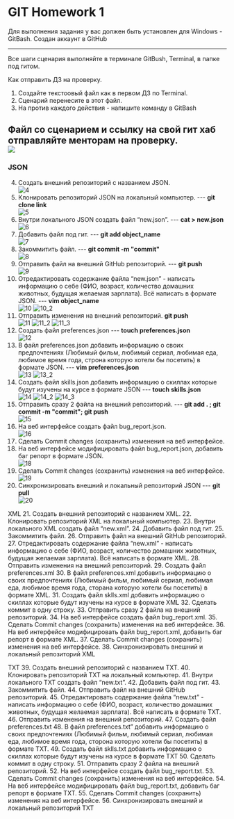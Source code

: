 # GIT Homework 1

Для выполнения задания у вас должен быть установлен для Windows - GitBash.
Создан аккаунт в GitHub

---

Все шаги сценария выполняйте в терминале GitBush, Terminal, в папке под гитом.


Как отправить ДЗ на проверку.
 1. Создайте текстоовый файл как в первом ДЗ по Terminal.
 2. Сценарий перенесите в этот файл.
 3. На против каждого действия - напишите команду в GitBash

Файл со сценарием и ссылку на свой гит хаб отправляйте менторам на проверку.
<br> ![](/imgHW1github/.png)<br>
---

### JSON
 4. Создать внешний репозиторий c названием JSON. <br> ![4](/imgHW1github/4.png)<br>
 5. Клонировать репозиторий JSON на локальный компьютер. --- **git clone link** <br> ![5](/imgHW1github/5.png)<br>
 6. Внутри локального JSON создать файл “new.json”. --- **cat > new.json** <br> ![6](/imgHW1github/6.png)<br>
 7. Добавить файл под гит. --- **git add object_name** <br> ![7](/imgHW1github/7.png)<br>
 8. Закоммитить файл. --- **git commit -m "commit"** <br> ![8](/imgHW1github/8.png)<br>
 9. Отправить файл на внешний GitHub репозиторий. --- **git push** <br> ![9](/imgHW1github/9.png)<br>
 10. Отредактировать содержание файла “new.json” - написать информацию о себе (ФИО, возраст, количество домашних животных, будущая желаемая зарплата). Всё написать в формате JSON. --- **vim object_name** <br> ![10](/imgHW1github/10.png) ![10_2](/imgHW1github/10_2.png)<br>
 11. Отправить изменения на внешний репозиторий. **git push** <br> ![11](/imgHW1github/11.png) ![11_2](/imgHW1github/11_2.png) ![11_3](/imgHW1github/11_3.png)
 12. Создать файл preferences.json --- **touch preferences.json**<br> ![12](/imgHW1github/12.png)<br>
 13. В файл preferences.json добавить информацию о своих предпочтениях (Любимый фильм, любимый сериал, любимая еда, любимое время года, строна которую хотели бы посетить) в формате JSON. --- **vim preferences.json** <br> ![13](/imgHW1github/13.png) ![13_2](/imgHW1github/13_2.png)<br>
 14. Создать файл skills.json добавить информацию о скиллах которые будут изучены на курсе в формате JSON --- **touch skills.json** <br> ![14](/imgHW1github/14.png) ![14_2](/imgHW1github/14_2.png) ![14_3](/imgHW1github/14_3.png)<br>
 15. Отправить сразу 2 файла на внешний репозиторий. --- **git add . ; git commit -m "commit"; git push** <br> ![15](/imgHW1github/15.png)<br>
 16. На веб интерфейсе создать файл bug_report.json. <br> ![16](/imgHW1github/16.png)<br>
 17. Сделать Commit changes (сохранить) изменения на веб интерфейсе. <br> 
 18. На веб интерфейсе модифицировать файл bug_report.json, добавить баг репорт в формате JSON. <br> ![18](/imgHW1github/18.png)<br>
 19. Сделать Commit changes (сохранить) изменения на веб интерфейсе. <br>  ![19](/imgHW1github/19.png)<br>
 20. Синхронизировать внешний и локальный репозиторий JSON --- **git pull** <br> ![20](/imgHW1github/20.png)<br>


XML
 21. Создать внешний репозиторий c названием XML.
 22. Клонировать репозиторий XML на локальный компьютер.
 23. Внутри локального XML создать файл “new.xml”.
 24. Добавить файл под гит.
 25. Закоммитить файл.
 26. Отправить файл на внешний GitHub репозиторий.
 27. Отредактировать содержание файла “new.xml” - написать информацию о себе (ФИО, возраст, количество домашних животных, будущая желаемая зарплата). Всё написать в формате XML.
 28. Отправить изменения на внешний репозиторий.
 29. Создать файл preferences.xml
 30. В файл preferences.xml добавить информацию о своих предпочтениях (Любимый фильм, любимый сериал, любимая еда, любимое время года, сторана которую хотели бы посетить) в формате XML.
 31. Создать файл sklls.xml добавить информацию о скиллах которые будут изучены на курсе в формате XML
 32. Сделать коммит в одну строку.
 33. Отправить сразу 2 файла на внешний репозиторий.
 34. На веб интерфейсе создать файл bug_report.xml.
 35. Сделать Commit changes (сохранить) изменения на веб интерфейсе.
 36. На веб интерфейсе модифицировать файл bug_report.xml, добавить баг репорт в формате XML.
 37. Сделать Commit changes (сохранить) изменения на веб интерфейсе.
 38. Синхронизировать внешний и локальный репозиторий XML
 
 TXT
 39. Создать внешний репозиторий c названием TXT.
 40. Клонировать репозиторий TXT на локальный компьютер.
 41. Внутри локального TXT создать файл “new.txt”.
 42. Добавить файл под гит.
 43. Закоммитить файл.
 44. Отправить файл на внешний GitHub репозиторий.
 45. Отредактировать содержание файла “new.txt” - написать информацию о себе (ФИО, возраст, количество домашних животных, будущая желаемая зарплата). Всё написать в формате TXT.
 46. Отправить изменения на внешний репозиторий.
 47. Создать файл preferences.txt
 48. В файл preferences.txt” добавить информацию о своих предпочтениях (Любимый фильм, любимый сериал, любимая еда, любимое время года, сторона которую хотели бы посетить) в формате TXT.
 49. Создать файл sklls.txt добавить информацию о скиллах которые будут изучены на курсе в формате TXT
 50. Сделать коммит в одну строку.
 51. Отправить сразу 2 файла на внешний репозиторий.
 52. На веб интерфейсе создать файл bug_report.txt.
 53. Сделать Commit changes (сохранить) изменения на веб интерфейсе.
 54. На веб интерфейсе модифицировать файл bug_report.txt, добавить баг репорт в формате TXT.
 55. Сделать Commit changes (сохранить) изменения на веб интерфейсе.
 56. Синхронизировать внешний и локальный репозиторий TXT
